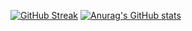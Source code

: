 [![GitHub Streak](https://streak-stats.demolab.com?user=dylanhan99&theme=synthwave&border_radius=25&date_format=j%20M%5B%20Y%5D&fire=EE8439)](https://git.io/streak-stats)
[![Anurag's GitHub stats](https://github-readme-stats.vercel.app/api?username=dylanhan99&show_icons=true&theme=synthwave&border_radius=25&count_private=true)](https://github.com/anuraghazra/github-readme-stats)
